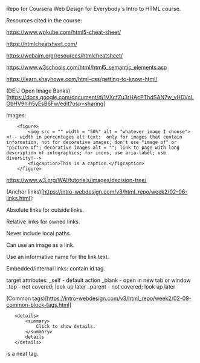 Repo for Coursera Web Design for Everybody's Intro to HTML course.

Resources cited in the course:

https://www.wpkube.com/html5-cheat-sheet/

https://htmlcheatsheet.com/

https://webaim.org/resources/htmlcheatsheet/

https://www.w3schools.com/html/html5_semantic_elements.asp

https://learn.shayhowe.com/html-css/getting-to-know-html/

(DEIJ Open Image Banks)[https://docs.google.com/document/d/1VXcfZu3rHAcPThdSAN7w_vHDVoLGbHV9hih5yEsB6Fw/edit?usp=sharing]

Images:

```
    <figure>
        <img src = "" width = "50%" alt = "whatever image I choose"> <!-- width in percentages alt text:  only for images that contain information, not for decorative images; don't use "image of" or "picture of"; decorative images alt = ""; link to page with long description of infographics; for icons, use aria-label; use diversity!-->
        <figcaption>This is a caption.</figcaption>
    </figure>
```

https://www.w3.org/WAI/tutorials/images/decision-tree/

(Anchor links)[https://intro-webdesign.com/v3/html_repo/week2/02-06-links.html]:

Absolute links for outside links.

Relative links for owned links.

Never include local paths.

Can use an image as a link.

Use an informative name for the link text.

Embedded/internal links:  contain id tag.

target attributes:
    _self - default action
    _blank - open in new tab or window
    _top - not covered; look up later
    _parent - not covered; look up later

(Common tags)[https://intro-webdesign.com/v3/html_repo/week2/02-09-common-block-tags.html]

 ```
    <details>
        <summary>
            Click to show details.
        </summary>
        details
    </details>
```
<abbr> is a neat tag.